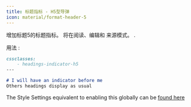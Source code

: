 ```yaml
---
title: 标题指标 - H5型导弹
icon: material/format-header-5
---
```


增加标题5的标题指标。 将在阅读、编辑和
来源模式。
.

用法 :

```md
cssclasses:
    - headings-indicator-h5
---

# I will have an indicator before me
Others headings display as usual
```

The Style Settings equivalent to enabling this globally can be [found here](../../Style-Settings/Editor/Typography/headings/index.md#for-heading-5)

